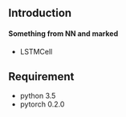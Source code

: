 ## Introduction
#### Something from NN and marked
* LSTMCell

## Requirement
* python 3.5
* pytorch 0.2.0
